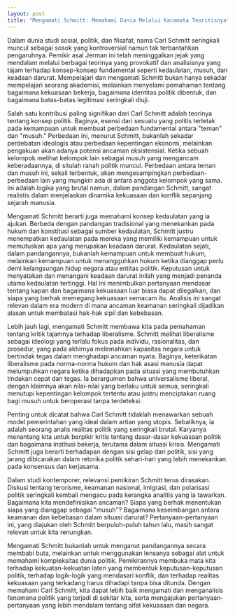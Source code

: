 ```yaml
---
layout: post
title: "Mengamati Schmitt: Memahami Dunia Melalui Kacamata Teoritisnya"
---
```


Dalam dunia studi sosial, politik, dan filsafat, nama Carl Schmitt seringkali muncul sebagai sosok yang kontroversial namun tak terbantahkan pengaruhnya. Pemikir asal Jerman ini telah meninggalkan jejak yang mendalam melalui berbagai teorinya yang provokatif dan analisisnya yang tajam terhadap konsep-konsep fundamental seperti kedaulatan, musuh, dan keadaan darurat. Mempelajari dan mengamati Schmitt bukan hanya sekadar mempelajari seorang akademisi, melainkan menyelami pemahaman tentang bagaimana kekuasaan bekerja, bagaimana identitas politik dibentuk, dan bagaimana batas-batas legitimasi seringkali diuji.

Salah satu kontribusi paling signifikan dari Carl Schmitt adalah teorinya tentang konsep politik. Baginya, esensi dari sesuatu yang politis terletak pada kemampuan untuk membuat perbedaan fundamental antara "teman" dan "musuh." Perbedaan ini, menurut Schmitt, bukanlah sekadar perdebatan ideologis atau perbedaan kepentingan ekonomi, melainkan pengakuan akan adanya potensi ancaman eksistensial. Ketika sebuah kelompok melihat kelompok lain sebagai musuh yang mengancam keberadaannya, di situlah ranah politik muncul. Perbedaan antara teman dan musuh ini, sekali terbentuk, akan mengesampingkan perbedaan-perbedaan lain yang mungkin ada di antara anggota kelompok yang sama. Ini adalah logika yang brutal namun, dalam pandangan Schmitt, sangat realistis dalam menjelaskan dinamika kekuasaan dan konflik sepanjang sejarah manusia.

Mengamati Schmitt berarti juga memahami konsep kedaulatan yang ia ajukan. Berbeda dengan pandangan tradisional yang menekankan pada hukum dan konstitusi sebagai sumber kedaulatan, Schmitt justru menempatkan kedaulatan pada mereka yang memiliki kemampuan untuk memutuskan apa yang merupakan keadaan darurat. Kedaulatan sejati, dalam pandangannya, bukanlah kemampuan untuk membuat hukum, melainkan kemampuan untuk menangguhkan hukum ketika dianggap perlu demi kelangsungan hidup negara atau entitas politik. Keputusan untuk menyatakan dan menangani keadaan darurat inilah yang menjadi penanda utama kedaulatan tertinggi. Hal ini menimbulkan pertanyaan mendasar tentang kapan dan bagaimana kekuasaan luar biasa dapat dilegalkan, dan siapa yang berhak memegang kekuasaan semacam itu. Analisis ini sangat relevan dalam era modern di mana ancaman keamanan seringkali dijadikan alasan untuk membatasi hak-hak sipil dan kebebasan.

Lebih jauh lagi, mengamati Schmitt membawa kita pada pemahaman tentang kritik tajamnya terhadap liberalisme. Schmitt melihat liberalisme sebagai ideologi yang terlalu fokus pada individu, rasionalitas, dan prosedur, yang pada akhirnya melemahkan kapasitas negara untuk bertindak tegas dalam menghadapi ancaman nyata. Baginya, keterikatan liberalisme pada norma-norma hukum dan hak asasi manusia dapat melumpuhkan negara ketika dihadapkan pada situasi yang membutuhkan tindakan cepat dan tegas. Ia berargumen bahwa universalisme liberal, dengan klaimnya akan nilai-nilai yang berlaku untuk semua, seringkali menutupi kepentingan kelompok tertentu atau justru menciptakan ruang bagi musuh untuk beroperasi tanpa terdeteksi.

Penting untuk dicatat bahwa Carl Schmitt tidaklah menawarkan sebuah model pemerintahan yang ideal dalam artian yang utopis. Sebaliknya, ia adalah seorang analis realitas politik yang seringkali brutal. Karyanya menantang kita untuk berpikir kritis tentang dasar-dasar kekuasaan politik dan bagaimana institusi bekerja, terutama dalam situasi krisis. Mengamati Schmitt juga berarti berhadapan dengan sisi gelap dari politik, sisi yang jarang dibicarakan dalam retorika politik sehari-hari yang lebih menekankan pada konsensus dan kerjasama.

Dalam studi kontemporer, relevansi pemikiran Schmitt terus dirasakan. Diskusi tentang terorisme, keamanan nasional, imigrasi, dan polarisasi politik seringkali kembali mengacu pada kerangka analitis yang ia tawarkan. Bagaimana kita mendefinisikan ancaman? Siapa yang berhak menentukan siapa yang dianggap sebagai "musuh"? Bagaimana keseimbangan antara keamanan dan kebebasan dalam situasi darurat? Pertanyaan-pertanyaan ini, yang diajukan oleh Schmitt berpuluh-puluh tahun lalu, masih sangat relevan untuk kita renungkan.

Mengamati Schmitt bukanlah untuk menganut pandangannya secara membabi buta, melainkan untuk menggunakan lensanya sebagai alat untuk memahami kompleksitas dunia politik. Pemikirannya membuka mata kita terhadap kekuatan-kekuatan laten yang membentuk keputusan-keputusan politik, terhadap logik-logik yang mendasari konflik, dan terhadap realitas kekuasaan yang terkadang harus dihadapi tanpa bisa ditunda. Dengan memahami Carl Schmitt, kita dapat lebih baik mengamati dan menganalisis fenomena politik yang terjadi di sekitar kita, serta mengajukan pertanyaan-pertanyaan yang lebih mendalam tentang sifat kekuasaan dan negara.
